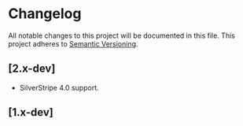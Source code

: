 # Changelog

All notable changes to this project will be documented in this file. This project adheres to [Semantic Versioning](http://semver.org/).

## [2.x-dev]

* SilverStripe 4.0 support.

## [1.x-dev]
